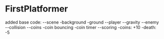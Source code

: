 FirstPlatformer
===============
added base code:
--scene
  -background
  -ground
--player
--gravity
--enemy
--collision
--coins
  -coin bouncing
  -coin timer
--scoring
  -coins: +10
  -death: -5
  
